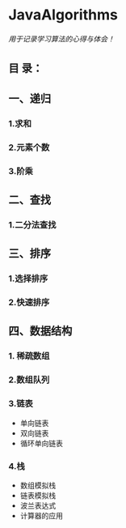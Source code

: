 # JavaAlgorithms
###### 用于记录学习算法的心得与体会！

## 目 录：
## 一、递归
### 1.求和
### 2.元素个数
### 3.阶乘
## 二、查找
### 1.二分法查找
## 三、排序
### 1.选择排序
### 2.快速排序

## 四、数据结构

### 1. 稀疏数组

### 2.数组队列

### 3.链表
- 单向链表
- 双向链表
- 循环单向链表

### 4.栈
- 数组模拟栈
- 链表模拟栈
- 波兰表达式
- 计算器的应用

